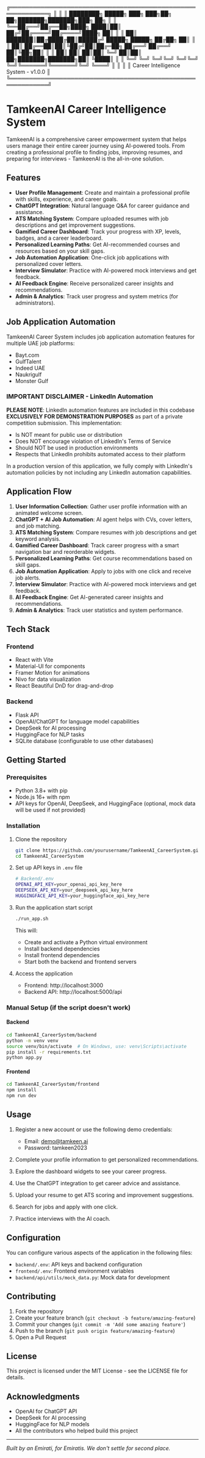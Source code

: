 ╔════════════════════════════════════════════════════════════╗
║                                                            ║
║  ████████╗ █████╗ ███╗   ███╗██╗  ██╗███████╗███████╗███╗   ██╗ ║
║  ╚══██╔══╝██╔══██╗████╗ ████║██║ ██╔╝██╔════╝██╔════╝████╗  ██║ ║
║     ██║   ███████║██╔████╔██║█████╔╝ █████╗  █████╗  ██╔██╗ ██║ ║
║     ██║   ██╔══██║██║╚██╔╝██║██╔═██╗ ██╔══╝  ██╔══╝  ██║╚██╗██║ ║
║     ██║   ██║  ██║██║ ╚═╝ ██║██║  ██╗███████╗███████╗██║ ╚████║ ║
║     ╚═╝   ╚═╝  ╚═╝╚═╝     ╚═╝╚═╝  ╚═╝╚══════╝╚══════╝╚═╝  ╚═══╝ ║
║                                                            ║
║           Career Intelligence System - v1.0.0               ║
╚════════════════════════════════════════════════════════════╝

# TamkeenAI Career Intelligence System

TamkeenAI is a comprehensive career empowerment system that helps users manage their entire career journey using AI-powered tools. From creating a professional profile to finding jobs, improving resumes, and preparing for interviews - TamkeenAI is the all-in-one solution.

## Features

- **User Profile Management**: Create and maintain a professional profile with skills, experience, and career goals.
- **ChatGPT Integration**: Natural language Q&A for career guidance and assistance.
- **ATS Matching System**: Compare uploaded resumes with job descriptions and get improvement suggestions.
- **Gamified Career Dashboard**: Track your progress with XP, levels, badges, and a career leaderboard.
- **Personalized Learning Paths**: Get AI-recommended courses and resources based on your skill gaps.
- **Job Automation Application**: One-click job applications with personalized cover letters.
- **Interview Simulator**: Practice with AI-powered mock interviews and get feedback.
- **AI Feedback Engine**: Receive personalized career insights and recommendations.
- **Admin & Analytics**: Track user progress and system metrics (for administrators).

## Job Application Automation

TamkeenAI Career System includes job application automation features for multiple UAE job platforms:

- Bayt.com
- GulfTalent
- Indeed UAE
- Naukrigulf
- Monster Gulf

### IMPORTANT DISCLAIMER - LinkedIn Automation

**PLEASE NOTE**: LinkedIn automation features are included in this codebase **EXCLUSIVELY FOR DEMONSTRATION PURPOSES** as part of a private competition submission. This implementation:

- Is NOT meant for public use or distribution
- Does NOT encourage violation of LinkedIn's Terms of Service
- Should NOT be used in production environments
- Respects that LinkedIn prohibits automated access to their platform

In a production version of this application, we fully comply with LinkedIn's automation policies by not including any LinkedIn automation capabilities.

## Application Flow

1. **User Information Collection**: Gather user profile information with an animated welcome screen.
2. **ChatGPT + AI Job Automation**: AI agent helps with CVs, cover letters, and job matching.
3. **ATS Matching System**: Compare resumes with job descriptions and get keyword analysis.
4. **Gamified Career Dashboard**: Track career progress with a smart navigation bar and reorderable widgets.
5. **Personalized Learning Paths**: Get course recommendations based on skill gaps.
6. **Job Automation Application**: Apply to jobs with one click and receive job alerts.
7. **Interview Simulator**: Practice with AI-powered mock interviews and get feedback.
8. **AI Feedback Engine**: Get AI-generated career insights and recommendations.
9. **Admin & Analytics**: Track user statistics and system performance.

## Tech Stack

### Frontend
- React with Vite
- Material-UI for components
- Framer Motion for animations
- Nivo for data visualization
- React Beautiful DnD for drag-and-drop

### Backend
- Flask API
- OpenAI/ChatGPT for language model capabilities
- DeepSeek for AI processing
- HuggingFace for NLP tasks
- SQLite database (configurable to use other databases)

## Getting Started

### Prerequisites
- Python 3.8+ with pip
- Node.js 16+ with npm
- API keys for OpenAI, DeepSeek, and HuggingFace (optional, mock data will be used if not provided)

### Installation

1. Clone the repository
   ```bash
   git clone https://github.com/yourusername/TamkeenAI_CareerSystem.git
   cd TamkeenAI_CareerSystem
   ```

2. Set up API keys in `.env` file
   ```bash
   # Backend/.env
   OPENAI_API_KEY=your_openai_api_key_here
   DEEPSEEK_API_KEY=your_deepseek_api_key_here
   HUGGINGFACE_API_KEY=your_huggingface_api_key_here
   ```

3. Run the application start script
   ```bash
   ./run_app.sh
   ```
   This will:
   - Create and activate a Python virtual environment
   - Install backend dependencies
   - Install frontend dependencies
   - Start both the backend and frontend servers

4. Access the application
   - Frontend: http://localhost:3000
   - Backend API: http://localhost:5000/api

### Manual Setup (if the script doesn't work)

#### Backend
```bash
cd TamkeenAI_CareerSystem/backend
python -m venv venv
source venv/bin/activate  # On Windows, use: venv\Scripts\activate
pip install -r requirements.txt
python app.py
```

#### Frontend
```bash
cd TamkeenAI_CareerSystem/frontend
npm install
npm run dev
```

## Usage

1. Register a new account or use the following demo credentials:
   - Email: demo@tamkeen.ai
   - Password: tamkeen2023

2. Complete your profile information to get personalized recommendations.

3. Explore the dashboard widgets to see your career progress.

4. Use the ChatGPT integration to get career advice and assistance.

5. Upload your resume to get ATS scoring and improvement suggestions.

6. Search for jobs and apply with one click.

7. Practice interviews with the AI coach.

## Configuration

You can configure various aspects of the application in the following files:

- `backend/.env`: API keys and backend configuration
- `frontend/.env`: Frontend environment variables
- `backend/api/utils/mock_data.py`: Mock data for development

## Contributing

1. Fork the repository
2. Create your feature branch (`git checkout -b feature/amazing-feature`)
3. Commit your changes (`git commit -m 'Add some amazing feature'`)
4. Push to the branch (`git push origin feature/amazing-feature`)
5. Open a Pull Request

## License

This project is licensed under the MIT License - see the LICENSE file for details.

## Acknowledgments

- OpenAI for ChatGPT API
- DeepSeek for AI processing
- HuggingFace for NLP models
- All the contributors who helped build this project

---

*Built by an Emirati, for Emiratis. We don't settle for second place.* 